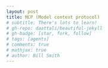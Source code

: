 ```yaml
---
layout: post
title: MCP (Model context protocol)
# subtitle: There's lots to learn!
# gh-repo: daattali/beautiful-jekyll
# gh-badge: [star, fork, follow]
# tags: [agents]
# comments: true
# mathjax: true
# author: Bill Smith
---
```


